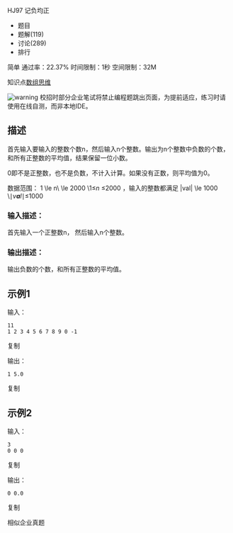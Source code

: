 HJ97 记负均正







- 题目
- 题解(119)
- 讨论(289)
- 排行

简单 通过率：22.37% 时间限制：1秒 空间限制：32M

知识点[数组](https://www.nowcoder.com/exam/oj/ta?page=2&tpId=37&type=37?tag=578)[思维](https://www.nowcoder.com/exam/oj/ta?page=2&tpId=37&type=37?tag=5048)

![warning](https://static.nowcoder.com/fe/file/images/web/ta/warning.png) 校招时部分企业笔试将禁止编程题跳出页面，为提前适应，练习时请使用在线自测，而非本地IDE。

## 描述

首先输入要输入的整数个数n，然后输入n个整数。输出为n个整数中负数的个数，和所有正整数的平均值，结果保留一位小数。

0即不是正整数，也不是负数，不计入计算。如果没有正数，则平均值为0。

数据范围： 1 \le n\ \le 2000 \1≤*n* ≤2000 ，输入的整数都满足 |val| \le 1000 \∣*v**a**l*∣≤1000 

### 输入描述：

首先输入一个正整数n，
然后输入n个整数。

### 输出描述：

输出负数的个数，和所有正整数的平均值。

## 示例1

输入：

```
11 
1 2 3 4 5 6 7 8 9 0 -1
```

复制

输出：

```
1 5.0
```

复制

## 示例2

输入：

```
3
0 0 0
```

复制

输出：

```
0 0.0
```

复制

相似企业真题